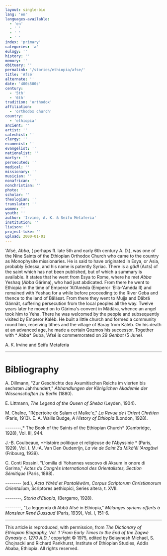 ```yaml
---
layout: single-bio
lang: 'en'
languages-available:
  - 'en'
  - ' '
  - ' '
  - ' '
index: 'primary'
categories: 'a'
eulogy: ''
history: ''
memory: ''
obituary: ''
permalink: '/stories/ethiopia/afse/'
title: 'Afsé'
alternate: ''
date: '400s500s'
century:
  - '5th'
  - '6th'
tradition: 'orthodox'
affiliation:
  - 'orthodox church'
country:
  - 'ethiopia'
ancient: ''
artist: ''
catechist: ''
clergy: ''
ecumenist: ''
evangelist: ''
nationalist: ''
martyr: ''
persecuted: ''
medical: ''
missionary: ''
musician: ''
nonafrican: ''
nonchristian: ''
photo: ''
scholar: ''
theologian: ''
translator: ''
women: ''
youth: ''
author: 'Irvine, A. K. & Seifu Metaferia'
institution: ''
liaison: ''
project-luke: ''
upload: 2000-01-01
---
```



'Afs&eacute;, *Abba,* ( perhaps fl. late 5th and early 6th century A. D.), was one of the Nine Saints of the Ethiopian Orthodox Church who came to the country as Monophysite missionaries. He is said to have originated in Esya, or Asia, probably Edessa, and his name is patently Syriac. There is a *gädl* (Acts) of the saint which has not been published, but of which a summary is available. It states that he went  from Esya to Rome, where he met *Abba* Yeshaq (*Abba* Gärima), who had just abdicated. From there he went to Ethiopia in the time of Emperor 'Al'Améda (Emperor 'Ellä-'Améda II) and remained with Yeshaq for a while before proceeding to the River Geba and thence to the land of Bäläsat. From there they went to Mujja and Däbrä Gännät, suffering persecution from the local peoples all the way. Twelve years later he moved on to Gärima's convent in Mädära, whence an angel took him to Yeha. There he was welcomed by the people and subsequently visited by Emperor Kaléb. He built a little church and formed a community round him, receiving tithes and the village of Baray from Kaléb. On his death at an advanced age, he made a certain Qozmos his successor. Together with * Abba* Guba, 'Afsé is commemorated on 29 *Genbot* (5 June).

A. K. Irvine and Seifu Metaferia

---

# Bibliography

A. Dillmann, "Zur Geschichte des Axumitischen Reichs im vierten bis sechsten Jahrhundert," *Abhandlungen der Königlichen Akademie der Wissenschaften zu Berlin* (1880).

E. Littmann, *The Legend of the Queen of Sheba* (Leyden, 1904).

M. Chaîne, "Répertoire de Salam et Malke'e," *La Revue de l'Orient Chrétien* (Paris, 1913).
E. A. Wallis Budge, *A History of Ethiopia* (London, 1928).

--------,* The Book of the Saints of the Ethiopian Church* (Cambridge, 1928), Vol. III, 944.

J.-B. Coulbeaux, *Histoire politique et religieuse de l'Abyssinie * (Paris, 1929), Vol. I.
M.-A. Van Den Oudenrijn, *La vie de Saint Za Mikä'êl 'Aragäwi* (Fribourg, 1939).

C. Conti Rossini, "L'omilia di Yohannes vescovo di Aksum in onore di Garima," *Actes du Congrès International des Orientalistes, Section Sémitique* (Paris, 1898).

-------- (ed.), *Acta Yärèd et Pantal&euml;wöm*, *Corpus Scriptorum Christianorum Orientalium*, Scriptores aethiopici, Series altera, t. XVII.

--------, *Storia d'Etiopia*, (Bergamo, 1928).

--------, "La leggenda di Abbä  Afsé in Ethiopia," *Mélanges syriens offerts à Monsieur René Dussaud* (Paris, 1939), Vol. I, 151-6.

---

This article is reproduced, with permission, from *The Dictionary of Ethiopian Biography, Vol. 1 'From Early Times to the End of the Zagwé Dynasty c. 1270 A.D.,'* copyright &copy; 1975, edited by Belaynesh Michael, S. Chojnacki and Richard Pankhurst, Institute of Ethiopian Studies, Addis Ababa, Ethiopia.  All rights reserved.